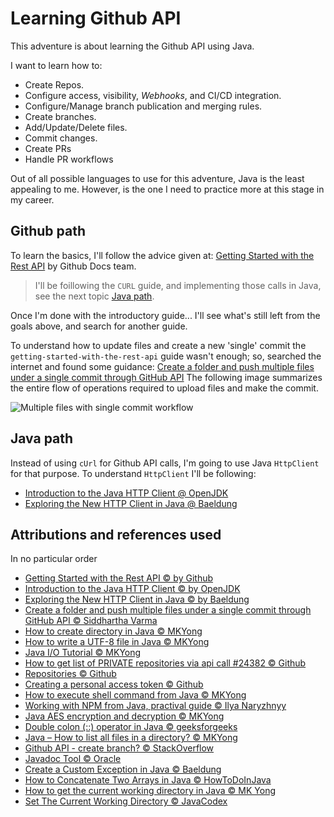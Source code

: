# Learning Github API

This adventure is about learning the Github API using Java.

I want to learn how to:

- Create Repos.
- Configure access, visibility, _Webhooks_, and CI/CD integration.
- Configure/Manage branch publication and merging rules.
- Create branches.
- Add/Update/Delete files.
- Commit changes.
- Create PRs
- Handle PR workflows

Out of all possible languages to use for this adventure, Java is the least
appealing to me. However, is the one I need to practice more at this stage in
my career.

## Github path

To learn the basics, I'll follow the advice given at: [Getting Started with
the Rest API](https://docs.github.com/en/rest/guides/getting-started-with-the-rest-api)
 by Github Docs team. 

> I'll be foillowing the `CURL` guide, and implementing those calls in Java,
see the next topic [Java path](#markdown-header-java-path). 
 
 Once I'm done with the introductory guide... I'll see what's still
 left from the goals above, and search for another guide.

To understand how to update files and create a new 'single' commit the
`getting-started-with-the-rest-api` guide wasn't enough; so, searched the
internet and found some guidance: [Create a folder and push multiple files
under a single commit through GitHub API](https://dev.to/bro3886/create-a-folder-and-push-multiple-files-under-a-single-commit-through-github-api-23kc)
The following image summarizes the entire flow of operations required to
upload files and make the commit.

![Multiple files with single commit workflow](https://dev-to-uploads.s3.amazonaws.com/uploads/articles/1paoytdkvtczvkzhcg85.jpg)

## Java path

Instead of using `cUrl` for Github API calls, I'm going to use Java
`HttpClient` for that purpose. To understand `HttpClient` I'll be following:

- [Introduction to the Java HTTP Client @ OpenJDK](
    https://openjdk.org/groups/net/httpclient/intro.html)
- [Exploring the New HTTP Client in Java @ Baeldung](
    https://www.baeldung.com/java-9-http-client)

## Attributions and references used

In no particular order

- [Getting Started with the Rest API © by Github](
    https://docs.github.com/en/rest/guides/getting-started-with-the-rest-api)
- [Introduction to the Java HTTP Client © by OpenJDK](
    https://openjdk.org/groups/net/httpclient/intro.html)
- [Exploring the New HTTP Client in Java © by Baeldung](
    https://www.baeldung.com/java-9-http-client)
- [Create a folder and push multiple files under a single commit through GitHub API © Siddhartha Varma](
    https://dev.to/bro3886/create-a-folder-and-push-multiple-files-under-a-single-commit-through-github-api-23kc)
- [How to create directory in Java © MKYong](https://mkyong.com/java/how-to-create-directory-in-java/)
- [How to write a UTF-8 file in Java © MKYong](https://mkyong.com/java/how-to-write-utf-8-encoded-data-into-a-file-java/)
- [Java I/O Tutorial © MKYong](
    https://mkyong.com/tutorials/java-io-tutorials/)
- [How to get list of PRIVATE repositories via api call #24382 © Github](
    https://github.com/orgs/community/discussions/24382)
- [Repositories © Github](
    https://docs.github.com/en/rest/repos/repos?apiVersion=2022-11-28)
- [Creating a personal access token © Github](
    https://docs.github.com/en/authentication/keeping-your-account-and-data-secure/creating-a-personal-access-token#creating-a-personal-access-token-classic)
- [How to execute shell command from Java © MKYong](https://mkyong.com/java/how-to-execute-shell-command-from-java/)
- [Working with NPM from Java, practival guide © Ilya Naryzhnyy](
    https://medium.com/orienteer/working-with-npm-from-java-6acddd97f7a4)
- [Java AES encryption and decryption © MKYong](
    https://mkyong.com/java/java-aes-encryption-and-decryption/)
- [Double colon (::) operator in Java © geeksforgeeks](
    https://www.geeksforgeeks.org/double-colon-operator-in-java/)
- [Java – How to list all files in a directory? © MKYong](
    https://mkyong.com/java/java-how-to-list-all-files-in-a-directory/)
- [Github API - create branch? © StackOverflow](
    https://stackoverflow.com/questions/9506181/github-api-create-branch)
- [Javadoc Tool © Oracle](
    https://www.oracle.com/technical-resources/articles/java/javadoc-tool.html)
- [Create a Custom Exception in Java © Baeldung](
    https://www.baeldung.com/java-new-custom-exception)
- [How to Concatenate Two Arrays in Java © HowToDoInJava](
    https://howtodoinjava.com/java/array/concatenate-arrays/)
- [How to get the current working directory in Java © MK Yong](
    https://mkyong.com/java/how-to-get-the-current-working-directory-in-java/)
- [Set The Current Working Directory © JavaCodex](
    https://www.javacodex.com/Files/Set-The-Current-Working-Directory)    